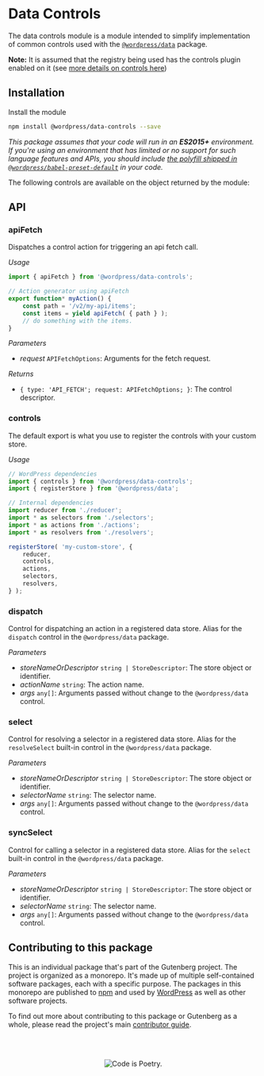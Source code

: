 # Data Controls

The data controls module is a module intended to simplify implementation of common controls used with the [`@wordpress/data`](https://github.com/WordPress/gutenberg/tree/HEAD/packages/data/README.md) package.

**Note:** It is assumed that the registry being used has the controls plugin enabled on it (see [more details on controls here](https://github.com/WordPress/gutenberg/tree/HEAD/packages/data#controls))

## Installation

Install the module

```bash
npm install @wordpress/data-controls --save
```

_This package assumes that your code will run in an **ES2015+** environment. If you're using an environment that has limited or no support for such language features and APIs, you should include [the polyfill shipped in `@wordpress/babel-preset-default`](https://github.com/WordPress/gutenberg/tree/HEAD/packages/babel-preset-default#polyfill) in your code._

The following controls are available on the object returned by the module:

## API

<!-- START TOKEN(Autogenerated API docs) -->

### apiFetch

Dispatches a control action for triggering an api fetch call.

_Usage_

```js
import { apiFetch } from '@wordpress/data-controls';

// Action generator using apiFetch
export function* myAction() {
	const path = '/v2/my-api/items';
	const items = yield apiFetch( { path } );
	// do something with the items.
}
```

_Parameters_

-   _request_ `APIFetchOptions`: Arguments for the fetch request.

_Returns_

-   `{ type: 'API_FETCH'; request: APIFetchOptions; }`: The control descriptor.

### controls

The default export is what you use to register the controls with your custom store.

_Usage_

```js
// WordPress dependencies
import { controls } from '@wordpress/data-controls';
import { registerStore } from '@wordpress/data';

// Internal dependencies
import reducer from './reducer';
import * as selectors from './selectors';
import * as actions from './actions';
import * as resolvers from './resolvers';

registerStore( 'my-custom-store', {
	reducer,
	controls,
	actions,
	selectors,
	resolvers,
} );
```

### dispatch

Control for dispatching an action in a registered data store. Alias for the `dispatch` control in the `@wordpress/data` package.

_Parameters_

-   _storeNameOrDescriptor_ `string | StoreDescriptor`: The store object or identifier.
-   _actionName_ `string`: The action name.
-   _args_ `any[]`: Arguments passed without change to the `@wordpress/data` control.

### select

Control for resolving a selector in a registered data store. Alias for the `resolveSelect` built-in control in the `@wordpress/data` package.

_Parameters_

-   _storeNameOrDescriptor_ `string | StoreDescriptor`: The store object or identifier.
-   _selectorName_ `string`: The selector name.
-   _args_ `any[]`: Arguments passed without change to the `@wordpress/data` control.

### syncSelect

Control for calling a selector in a registered data store. Alias for the `select` built-in control in the `@wordpress/data` package.

_Parameters_

-   _storeNameOrDescriptor_ `string | StoreDescriptor`: The store object or identifier.
-   _selectorName_ `string`: The selector name.
-   _args_ `any[]`: Arguments passed without change to the `@wordpress/data` control.

<!-- END TOKEN(Autogenerated API docs) -->

## Contributing to this package

This is an individual package that's part of the Gutenberg project. The project is organized as a monorepo. It's made up of multiple self-contained software packages, each with a specific purpose. The packages in this monorepo are published to [npm](https://www.npmjs.com/) and used by [WordPress](https://make.wordpress.org/core/) as well as other software projects.

To find out more about contributing to this package or Gutenberg as a whole, please read the project's main [contributor guide](https://github.com/WordPress/gutenberg/tree/HEAD/CONTRIBUTING.md).

<br /><br /><p align="center"><img src="https://s.w.org/style/images/codeispoetry.png?1" alt="Code is Poetry." /></p>
